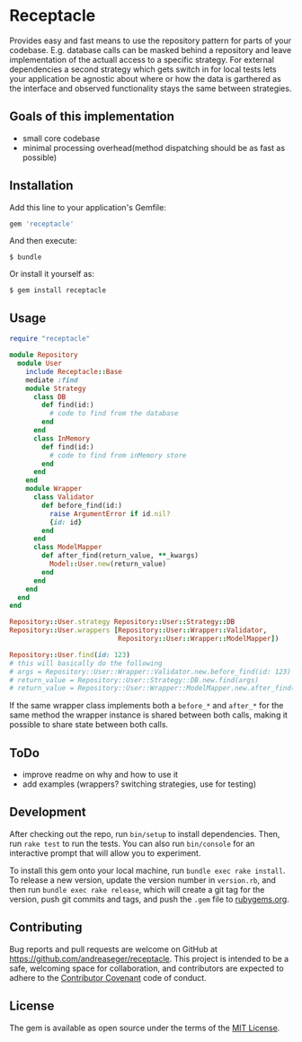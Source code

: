 # Receptacle

Provides easy and fast means to use the repository pattern for parts of your
codebase. E.g. database calls can be masked behind a repository and leave
implementation of the actuall access to a specific strategy. For external
dependencies a second strategy which gets switch in for local tests lets your
application be agnostic about where or how the data is garthered as the
interface and observed functionality stays the same between strategies.

## Goals of this implementation

- small core codebase
- minimal processing overhead(method dispatching should be as fast as possible)

## Installation

Add this line to your application's Gemfile:

```ruby
gem 'receptacle'
```

And then execute:

    $ bundle

Or install it yourself as:

    $ gem install receptacle

## Usage

```ruby
require "receptacle"

module Repository
  module User
    include Receptacle::Base
    mediate :find
    module Strategy
      class DB
        def find(id:)
          # code to find from the database
        end
      end
      class InMemory
        def find(id:)
          # code to find from inMemory store
        end
      end
    end
    module Wrapper
      class Validator
        def before_find(id:)
          raise ArgumentError if id.nil?
          {id: id}
        end
      end
      class ModelMapper
        def after_find(return_value, **_kwargs)
          Model::User.new(return_value)
        end
      end
    end
  end
end

Repository::User.strategy Repository::User::Strategy::DB
Repository::User.wrappers [Repository::User::Wrapper::Validator,
                           Repository::User::Wrapper::ModelMapper])

Repository::User.find(id: 123)
# this will basically do the following
# args = Repository::User::Wrapper::Validator.new.before_find(id: 123)
# return_value = Repository::User::Strategy::DB.new.find(args)
# return_value = Repository::User::Wrapper::ModelMapper.new.after_find(return_value, args)
```

If the same wrapper class implements both a `before_*` and `after_*` for the
same method the wrapper instance is shared between both calls, making it
possible to share state between both calls.

## ToDo

- improve readme on why and how to use it
- add examples (wrappers? switching strategies, use for testing)

## Development

After checking out the repo, run `bin/setup` to install dependencies. Then, run
`rake test` to run the tests. You can also run `bin/console` for an interactive
prompt that will allow you to experiment.

To install this gem onto your local machine, run `bundle exec rake install`. To
release a new version, update the version number in `version.rb`, and then run
`bundle exec rake release`, which will create a git tag for the version, push
git commits and tags, and push the `.gem` file
to [rubygems.org](https://rubygems.org).

## Contributing

Bug reports and pull requests are welcome on GitHub at
https://github.com/andreaseger/receptacle. This project is intended to be a safe,
welcoming space for collaboration, and contributors are expected to adhere to
the [Contributor Covenant](http://contributor-covenant.org) code of conduct.

## License

The gem is available as open source under the terms of
the [MIT License](http://opensource.org/licenses/MIT).

